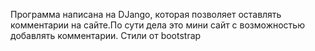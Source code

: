Программа написана на DJango, которая позволяет оставлять комментарии на сайте.По сути дела это мини сайт с возможностью добавлять комментарии. Стили от bootstrap
